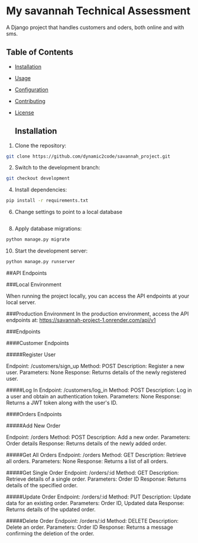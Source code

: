 # My savannah Technical Assessment 

A Django project that handles customers and oders, both online and with sms.

## Table of Contents
- [Installation](#installation)
- [Usage](#usage)
- [Configuration](#configuration)
- [Contributing](#contributing)
- [License](#license)

  ## Installation
1. Clone the repository:
```bash
git clone https://github.com/dynamic2code/savannah_project.git
```
2. Switch to the development branch:
```bash
git checkout development
```
4. Install dependencies:
```bash
pip install -r requirements.txt
```
6. Change settings to point to a local database
```bash
```
8. Apply database migrations:
```bash
python manage.py migrate
```
10. Start the development server:
```bash
python manage.py runserver
```

   ##API Endpoints
   
###Local Environment

When running the project locally, you can access the API endpoints at your local server.

###Production Environment
In the production environment, access the API endpoints at: https://savannah-project-1.onrender.com/api/v1

###Endpoints

####Customer Endpoints

#####Register User

Endpoint: /customers/sign_up
Method: POST
Description: Register a new user.
Parameters: None
Response: Returns details of the newly registered user.

#####Log In
Endpoint: /customers/log_in
Method: POST
Description: Log in a user and obtain an authentication token.
Parameters: None
Response: Returns a JWT token along with the user's ID.

####Orders Endpoints

#####Add New Order

Endpoint: /orders
Method: POST
Description: Add a new order.
Parameters: Order details
Response: Returns details of the newly added order.

#####Get All Orders
Endpoint: /orders
Method: GET
Description: Retrieve all orders.
Parameters: None
Response: Returns a list of all orders.

#####Get Single Order
Endpoint: /orders/:id
Method: GET
Description: Retrieve details of a single order.
Parameters: Order ID
Response: Returns details of the specified order.

#####Update Order
Endpoint: /orders/:id
Method: PUT
Description: Update data for an existing order.
Parameters: Order ID, Updated data
Response: Returns details of the updated order.

#####Delete Order
Endpoint: /orders/:id
Method: DELETE
Description: Delete an order.
Parameters: Order ID
Response: Returns a message confirming the deletion of the order.
